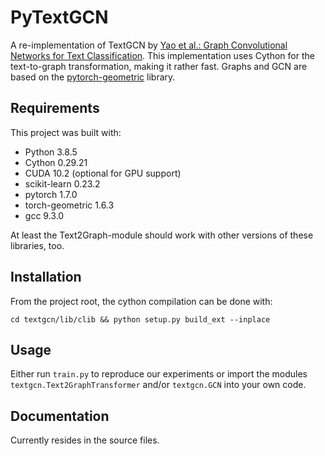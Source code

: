 # PyTextGCN

A re-implementation of TextGCN by [Yao et al.: Graph Convolutional Networks for Text Classification](https://arxiv.org/abs/1809.05679).
This implementation uses Cython for the text-to-graph transformation, making it rather fast.
Graphs and GCN are based on the [pytorch-geometric](https://github.com/rusty1s/pytorch_geometric) library.

## Requirements

This project was built with:

- Python 3.8.5
- Cython 0.29.21
- CUDA 10.2 (optional for GPU support)
- scikit-learn 0.23.2
- pytorch 1.7.0
- torch-geometric 1.6.3
- gcc 9.3.0

At least the Text2Graph-module should work with other versions of these libraries, too.

## Installation
From the project root, the cython compilation can be done with:

`cd textgcn/lib/clib && python setup.py build_ext --inplace`

## Usage
Either run `train.py` to reproduce our experiments or import the modules `textgcn.Text2GraphTransformer` 
and/or `textgcn.GCN` into your own code. 

## Documentation
Currently resides in the source files.